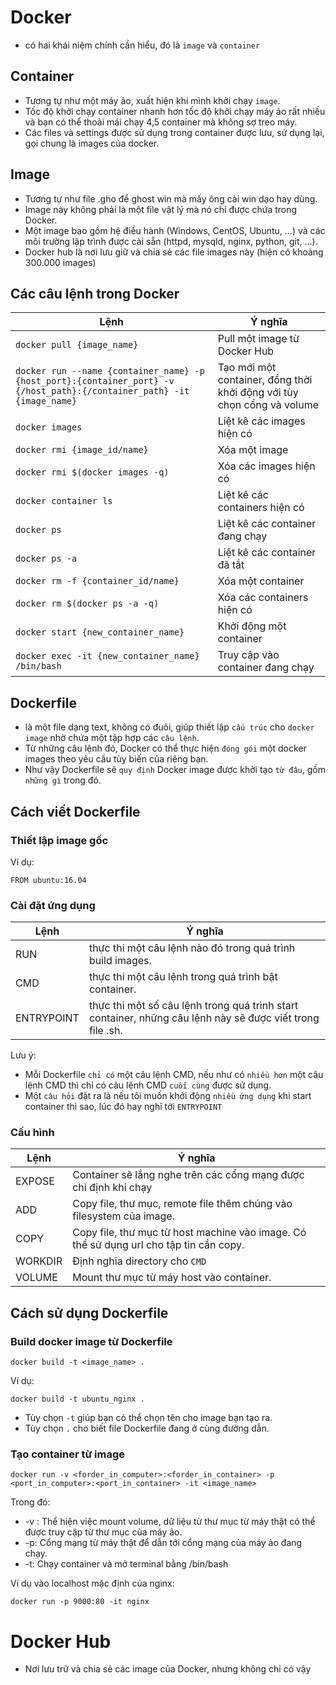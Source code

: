 # Docker

- có hai khái niệm chính cần hiểu, đó là `image` và `container`

## Container

- Tương tự như một máy ảo, xuất hiện khi mình khởi chạy `image`.
- Tốc độ khởi chạy container nhanh hơn tốc độ khởi chạy máy ảo rất nhiều và bạn có thể thoải mái chạy 4,5 container mà không sợ treo máy.
- Các files và settings được sử dụng trong container được lưu, sử dụng lại, gọi chung là images của docker.

## Image

- Tương tự như file .gho để ghost win mà mấy ông cài win dạo hay dùng.
- Image này không phải là một file vật lý mà nó chỉ được chứa trong Docker.
- Một image bao gồm hệ điều hành (Windows, CentOS, Ubuntu, …) và các môi trường lập trình được cài sẵn (httpd, mysqld, nginx, python, git, …).
- Docker hub là nơi lưu giữ và chia sẻ các file images này (hiện có khoảng 300.000 images)

## Các câu lệnh trong Docker

| Lệnh | Ý nghĩa |
|--------|------|
| `docker pull {image_name}` | Pull một image từ Docker Hub |
| `docker run --name {container_name} -p {host_port}:{container_port} -v {/host_path}:{/container_path} -it {image_name}` | Tạo mới một container, đồng thời khởi động với tùy chọn cổng và volume |
| `docker images` | Liệt kê các images hiện có |
| `docker rmi {image_id/name}` | Xóa một image |
| `docker rmi $(docker images -q)` | Xóa các images hiện có |
| `docker container ls` | Liệt kê các containers hiện có |
| `docker ps` | Liệt kê các container đang chạy |
| `docker ps -a` | Liệt kê các container đã tắt |
| `docker rm -f {container_id/name}` | Xóa một container |
| `docker rm $(docker ps -a -q)` | Xóa các containers hiện có |
| `docker start {new_container_name}` | Khởi động một container |
| `docker exec -it {new_container_name} /bin/bash` | Truy cập vào container đang chạy |

## Dockerfile
- là một file dạng text, không có đuôi, giúp thiết lập `cấu trúc` cho `docker image` nhờ chứa một tập hợp các `câu lệnh`.
- Từ những câu lệnh đó, Docker có thể thực hiện `đóng gói` một docker images theo yêu cầu tùy biến của riêng bạn.
- Như vậy Dockerfile sẽ `quy định` Docker image được khởi tạo `từ đâu`, gồm `những gì` trong đó.

## Cách viết Dockerfile

### Thiết lập image gốc
Ví dụ:
```
FROM ubuntu:16.04
```
### Cài đặt ứng dụng

| Lệnh | Ý nghĩa |
|--------|------|
| RUN | thực thi một câu lệnh nào đó trong quá trình build images. |
| CMD | thực thi một câu lệnh trong quá trình bật container. |
| ENTRYPOINT | thực thi một số câu lệnh trong quá trình start container, những câu lệnh này sẽ được viết trong file .sh. |

Lưu ý:
- Mỗi Dockerfile `chỉ có` một câu lệnh CMD, nếu như có `nhiều hơn` một câu lệnh CMD thì chỉ có câu lệnh CMD `cuối cùng` được sử dụng.
- Một `câu hỏi` đặt ra là nếu tôi muốn khởi động `nhiều ứng dụng` khi start container thì sao, lúc đó hay nghĩ tới `ENTRYPOINT`

### Cấu hình

| Lệnh | Ý nghĩa |
|--------|------|
| EXPOSE | Container sẽ lắng nghe trên các cổng mạng được chỉ định khi chạy |
| ADD | Copy file, thư mục, remote file thêm chúng vào filesystem của image. |
| COPY | Copy file, thư mục từ host machine vào image. Có thể sử dụng url cho tập tin cần copy. |
| WORKDIR | Định nghĩa directory cho `CMD` |
| VOLUME | Mount thư mục từ máy host vào container. |

## Cách sử dụng Dockerfile

### Build docker image từ Dockerfile

```
docker build -t <image_name> .
```
Ví dụ:
```
docker build -t ubuntu_nginx .
```
- Tùy chọn `-t` giúp bạn có thể chọn tên cho image bạn tạo ra.
- Tùy chọn `.` cho biết file Dockerfile đang ở cùng đường dẫn.

### Tạo container từ image

```
docker run -v <forder_in_computer>:<forder_in_container> -p <port_in_computer>:<port_in_container> -it <image_name>
```
Trong đó:
- -v : Thể hiện việc mount volume, dữ liệu từ thư mục từ máy thật có thể được truy cập từ thư mục của máy ảo.
- -p: Cổng mạng từ máy thật để dẫn tới cổng mạng của máy ảo đang chạy.
- -t: Chạy container và mở terminal bằng /bin/bash

Ví dụ vào localhost mặc định của nginx:
```
docker run -p 9000:80 -it nginx
```

# Docker Hub

- Nơi lưu trữ và chia sẻ các image của Docker, nhưng không chỉ có vậy

